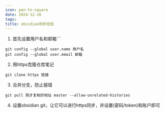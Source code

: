 ```yaml
---
icon: pen-to-square
date: 2024-12-16
tags: 
title: obsidian同步经验
---
```

1. 首先设置用户名和邮箱```
```
git config --global user.name 用户名
git config --global user.email 邮箱
```
2. 用https克隆仓库笔记
```
git clone https 链接
```
3. 合并分支，防止报错
```
git pull 刚才复制的地址 master --allow-unrelated-histories
```
4. 设置obsidian git，让它可以进行https同步，并设置(密码/token)和账户即可
